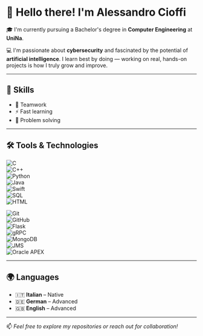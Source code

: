 # 👋 Hello there! I'm Alessandro Cioffi

🎓 I'm currently pursuing a Bachelor's degree in **Computer Engineering** at **UniNa**.

💻 I'm passionate about **cybersecurity** and fascinated by the potential of **artificial intelligence**.
I learn best by doing — working on real, hands-on projects is how I truly grow and improve.

---

## 🚀 Skills

- 🤝 Teamwork  
- ⚡ Fast learning  
- 🧠 Problem solving

---

## 🛠️ Tools & Technologies

![C](https://img.shields.io/badge/C-00599C?style=for-the-badge&logo=c&logoColor=white)  
![C++](https://img.shields.io/badge/C%2B%2B-00599C?style=for-the-badge&logo=c%2B%2B&logoColor=white)  
![Python](https://img.shields.io/badge/Python-3776AB?style=for-the-badge&logo=python&logoColor=white)  
![Java](https://img.shields.io/badge/Java-007396?style=for-the-badge&logo=java&logoColor=white)  
![Swift](https://img.shields.io/badge/Swift-FA7343?style=for-the-badge&logo=swift&logoColor=white)  
![SQL](https://img.shields.io/badge/SQL-003B57?style=for-the-badge&logo=mysql&logoColor=white)  
![HTML](https://img.shields.io/badge/HTML5-E34F26?style=for-the-badge&logo=html5&logoColor=white)

![Git](https://img.shields.io/badge/Git-F05032?style=for-the-badge&logo=git&logoColor=white)  
![GitHub](https://img.shields.io/badge/GitHub-181717?style=for-the-badge&logo=github&logoColor=white)  
![Flask](https://img.shields.io/badge/Flask-000000?style=for-the-badge&logo=flask&logoColor=white)  
![gRPC](https://img.shields.io/badge/gRPC-4285F4?style=for-the-badge&logo=gRPC&logoColor=white)  
![MongoDB](https://img.shields.io/badge/MongoDB-47A248?style=for-the-badge&logo=mongodb&logoColor=white)  
![JMS](https://img.shields.io/badge/JMS-007396?style=for-the-badge&logo=java&logoColor=white)  
![Oracle APEX](https://img.shields.io/badge/Oracle%20APEX-F80000?style=for-the-badge&logo=oracle&logoColor=white)

---

## 🌍 Languages

- 🇮🇹 **Italian** – Native  
- 🇩🇪 **German** – Advanced  
- 🇬🇧 **English** – Advanced

---

📫 *Feel free to explore my repositories or reach out for collaboration!*
